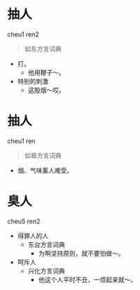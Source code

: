 # 抽人
cheu1 ren2
> 如东方言词典
- 打。
  - 他用鞭子～。
- 特别的刺激
  - 这股烟～哎。

# 抽人
cheu1 ren
> 如皋方言词典
- 烟、气味薰人难受。

# 臭人
cheu5 ren2
+ 得罪人的人
  * 东台方言词典
    - 为啊坚持原则，就不要怕做～。
+ 呵斥人
  * 兴化方言词典
    - 他这个人平时不丑，一烦起来就～。
